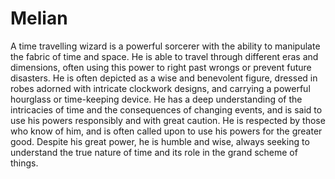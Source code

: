 # Melian

A time travelling wizard is a powerful sorcerer with the ability to manipulate the fabric of time and space. He is able to travel through different eras and dimensions, often using this power to right past wrongs or prevent future disasters. He is often depicted as a wise and benevolent figure, dressed in robes adorned with intricate clockwork designs, and carrying a powerful hourglass or time-keeping device. He has a deep understanding of the intricacies of time and the consequences of changing events, and is said to use his powers responsibly and with great caution. He is respected by those who know of him, and is often called upon to use his powers for the greater good. Despite his great power, he is humble and wise, always seeking to understand the true nature of time and its role in the grand scheme of things.